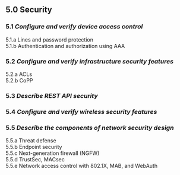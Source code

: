 ## 5.0 Security  


### 5.1 *Configure and verify device access control*  
5.1.a Lines and password protection  
5.1.b Authentication and authorization using AAA  


### 5.2 *Configure and verify infrastructure security features*  
5.2.a ACLs  
5.2.b CoPP  


### 5.3 *Describe REST API security*  


### 5.4 *Configure and verify wireless security features*  


### 5.5 *Describe the components of network security design*  
5.5.a Threat defense  
5.5.b Endpoint security  
5.5.c Next-generation firewall (NGFW)  
5.5.d TrustSec, MACsec  
5.5.e Network access control with 802.1X, MAB, and WebAuth  


